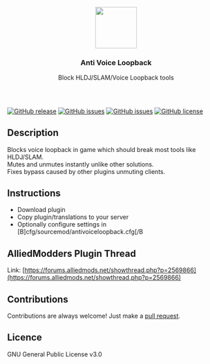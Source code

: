 <p align="center">
<img src="https://i.imgur.com/oA5O3gz.png" height="96px" width="96px"/>
<br/>
<h3 align="center">Anti Voice Loopback</h3>
<p align="center">Block HLDJ/SLAM/Voice Loopback tools</p>
<h2></h2>
</p>
<br />

[![GitHub release](https://img.shields.io/github/release/InvexByte/AntiVoiceLoopback.svg?style=flat-square)](https://github.com/InvexByte/AntiVoiceLoopback/releases) [![GitHub issues](https://img.shields.io/github/issues/InvexByte/AntiVoiceLoopback.svg?style=flat-square)](../../issues) [![GitHub issues](https://img.shields.io/github/issues-pr/InvexByte/AntiVoiceLoopback.svg?style=flat-square)](../../pulls) [![GitHub license](https://img.shields.io/github/license/InvexByte/AntiVoiceLoopback.svg?style=flat-square)](LICENSE.md)

## Description
Blocks voice loopback in game which should break most tools like HLDJ/SLAM.  
Mutes and unmutes instantly unlike other solutions.  
Fixes bypass caused by other plugins unmuting clients.  

## Instructions
* Download plugin
* Copy plugin/translations to your server
* Optionally configure settings in [B]cfg/sourcemod/antivoiceloopback.cfg[/B

## AlliedModders Plugin Thread
Link: [https://forums.alliedmods.net/showthread.php?p=2569866](https://forums.alliedmods.net/showthread.php?p=2569866)

## Contributions
Contributions are always welcome!
Just make a [pull request](../../pulls).

## Licence
GNU General Public License v3.0
